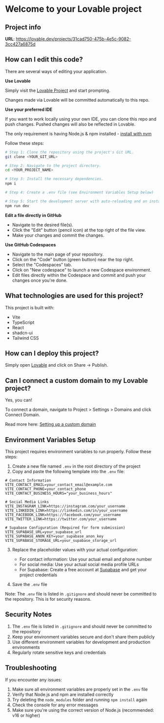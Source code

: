 # Welcome to your Lovable project

## Project info

**URL**: https://lovable.dev/projects/31cad750-475b-4e5c-9082-3cc427a6875d

## How can I edit this code?

There are several ways of editing your application.

**Use Lovable**

Simply visit the [Lovable Project](https://lovable.dev/projects/31cad750-475b-4e5c-9082-3cc427a6875d) and start prompting.

Changes made via Lovable will be committed automatically to this repo.

**Use your preferred IDE**

If you want to work locally using your own IDE, you can clone this repo and push changes. Pushed changes will also be reflected in Lovable.

The only requirement is having Node.js & npm installed - [install with nvm](https://github.com/nvm-sh/nvm#installing-and-updating)

Follow these steps:

```sh
# Step 1: Clone the repository using the project's Git URL.
git clone <YOUR_GIT_URL>

# Step 2: Navigate to the project directory.
cd <YOUR_PROJECT_NAME>

# Step 3: Install the necessary dependencies.
npm i

# Step 4: Create a .env file (see Environment Variables Setup below)

# Step 5: Start the development server with auto-reloading and an instant preview.
npm run dev
```

**Edit a file directly in GitHub**

- Navigate to the desired file(s).
- Click the "Edit" button (pencil icon) at the top right of the file view.
- Make your changes and commit the changes.

**Use GitHub Codespaces**

- Navigate to the main page of your repository.
- Click on the "Code" button (green button) near the top right.
- Select the "Codespaces" tab.
- Click on "New codespace" to launch a new Codespace environment.
- Edit files directly within the Codespace and commit and push your changes once you're done.

## What technologies are used for this project?

This project is built with:

- Vite
- TypeScript
- React
- shadcn-ui
- Tailwind CSS

## How can I deploy this project?

Simply open [Lovable](https://lovable.dev/projects/31cad750-475b-4e5c-9082-3cc427a6875d) and click on Share -> Publish.

## Can I connect a custom domain to my Lovable project?

Yes, you can!

To connect a domain, navigate to Project > Settings > Domains and click Connect Domain.

Read more here: [Setting up a custom domain](https://docs.lovable.dev/tips-tricks/custom-domain#step-by-step-guide)

## Environment Variables Setup

This project requires environment variables to run properly. Follow these steps:

1. Create a new file named `.env` in the root directory of the project
2. Copy and paste the following template into the `.env` file:

```env
# Contact Information
VITE_CONTACT_EMAIL=your_contact_email@example.com
VITE_CONTACT_PHONE=your_contact_phone
VITE_CONTACT_BUSINESS_HOURS="your_business_hours"

# Social Media Links
VITE_INSTAGRAM_LINK=https://instagram.com/your_username
VITE_LINKEDIN_LINK=https://linkedin.com/in/your_username
VITE_FACEBOOK_LINK=https://facebook.com/your_username
VITE_TWITTER_LINK=https://twitter.com/your_username

# Supabase Configuration (Required for form submission)
VITE_SUPABASE_URL=your_supabase_url
VITE_SUPABASE_ANON_KEY=your_supabase_anon_key
VITE_SUPABASE_STORAGE_URL=your_supabase_storage_url
```

3. Replace the placeholder values with your actual configuration:
   - For contact information: Use your actual email and phone number
   - For social media: Use your actual social media profile URLs
   - For Supabase: Create a free account at [Supabase](https://supabase.com) and get your project credentials

4. Save the `.env` file

Note: The `.env` file is listed in `.gitignore` and should never be committed to the repository. This is for security reasons.

## Security Notes

1. The `.env` file is listed in `.gitignore` and should never be committed to the repository
2. Keep your environment variables secure and don't share them publicly
3. Use different environment variables for development and production environments
4. Regularly rotate sensitive keys and credentials

## Troubleshooting

If you encounter any issues:

1. Make sure all environment variables are properly set in the `.env` file
2. Verify that Node.js and npm are installed correctly
3. Try deleting the `node_modules` folder and running `npm install` again
4. Check the console for any error messages
5. Make sure you're using the correct version of Node.js (recommended: v16 or higher)

